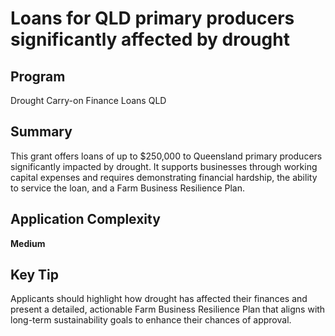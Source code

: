 # Loans for QLD primary producers significantly affected by drought
  
## Program
Drought Carry-on Finance Loans QLD

## Summary
This grant offers loans of up to $250,000 to Queensland primary producers significantly impacted by drought. It supports businesses through working capital expenses and requires demonstrating financial hardship, the ability to service the loan, and a Farm Business Resilience Plan.

## Application Complexity
**Medium**

## Key Tip
Applicants should highlight how drought has affected their finances and present a detailed, actionable Farm Business Resilience Plan that aligns with long-term sustainability goals to enhance their chances of approval.
